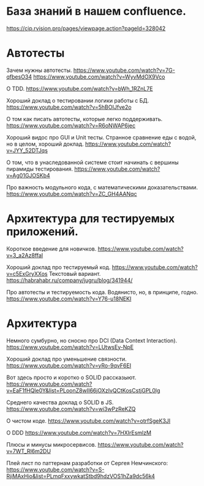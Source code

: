 # База знаний в нашем confluence.
https://cip.rvision.pro/pages/viewpage.action?pageId=328042

# Автотесты

Зачем нужны автотесты.
https://www.youtube.com/watch?v=7G-qfbesO34
https://www.youtube.com/watch?v=WyvMdOX9Vco

О TDD.
https://www.youtube.com/watch?v=bWh_1RZnL7E

Хороший доклад о тестировании логики работы с БД.
https://www.youtube.com/watch?v=5hBOIJfve2o

О том как писать автотесты, которые легко поддерживать.
https://www.youtube.com/watch?v=R6oNWAP6jec

Хороший видос про GUI и Unit тесты.
Странное сравнение еды с водой, но в целом, хороший доклад.
https://www.youtube.com/watch?v=JYY_52DTJqs

О том, что в унаследованной системе стоит начинать с вершины пирамиды тестирования.
https://www.youtube.com/watch?v=Ag01GJOSKb4

Про важность модульного кода, с математическими доказательствами.
https://www.youtube.com/watch?v=ZC_GH4AANqc

# Архитектура для тестируемых приложений.

Короткое введение для новичков.
https://www.youtube.com/watch?v=3_a2Az8ffaI

Хороший доклад про тестируемый код.
https://www.youtube.com/watch?v=c5ExGryXXos
Текстовый вариант.
https://habrahabr.ru/company/jugru/blog/341944/

Про автотесты и тестируемость кода. Водянисто, но, в принципе, годно.
https://www.youtube.com/watch?v=Y76-u18NEKI

# Архитектура

Немного сумбурно, но сносно про DCI (Data Context Interaction).
https://www.youtube.com/watch?v=LUtwsEy-NpE

Хороший доклад про уменьшение связности.
https://www.youtube.com/watch?v=yRo-9qvF6EI

Вот здесь просто и коротко о SOLID рассказыют.
https://www.youtube.com/watch?v=EaF1fHQIe0Y&list=PLoonZ8wII66jOXzIvQCtKosCstjGPL0lg

Среднего качества доклад о SOLID в JS.
https://www.youtube.com/watch?v=wi3wPzReKZQ

О чистом коде.
https://www.youtube.com/watch?v=otrfSgeK3JI

О DDD
https://www.youtube.com/watch?v=7HXIrEsmlzM

Плюсы и минусы микросервисов.
https://www.youtube.com/watch?v=7WT_Rl6m2DU

Плей лист по паттернам разработки от Сергея Немчинского:
https://www.youtube.com/watch?v=S-RjiMAxHio&list=PLmqFxxywkatStbd9hdzVOS1hZa9dc56k4